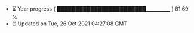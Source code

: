 - ⏳ Year progress { ████████████████████████▁▁▁▁▁▁ } 81.69 %
- ⏰ Updated on Tue, 26 Oct 2021 04:27:08 GMT

